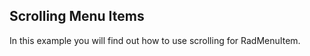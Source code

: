 ## Scrolling Menu Items
In this example you will find out how to use scrolling for RadMenuItem.

[//]: <keywords:RadMenuGroupItem, DropDownHeight>